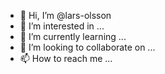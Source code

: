 - 👋 Hi, I’m @lars-olsson
- 👀 I’m interested in ...
- 🌱 I’m currently learning ...
- 💞️ I’m looking to collaborate on ...
- 📫 How to reach me ...

<!---
lars-olsson/lars-olsson is a ✨ special ✨ repository because its `README.md` (this file) appears on your GitHub profile.
You can click the Preview link to take a look at your changes.
--->
